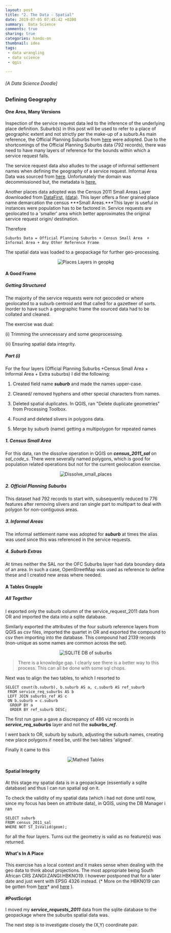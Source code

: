 ```yaml
---
layout: post
title: "2. The Data - Spatial"
date: 2019-07-05 07:45:42 +0200
summary:  Data Science
comments: true
sharing: true
categories: hands-on
thumbnail: idea
tags:
 - data wrangling
 - data science
 - qgis
 
---
```

###### [A Data Science Doodle]
### Defining Geography

#### One Area, Many Versions
Inspection of the service request data led to the inference of the underlying place definition. Suburb(s) in this post will be used to refer to a place of geographic extent and not strictly per the make-up of a suburb.As main reference, the Official Planning Suburbs from [here](http://web1.capetown.gov.za/web1/opendataportal/DatasetSearchResult?&searchTerm=official+suburbs) were adopted. Due to the shortcomings of the Official Planning Suburbs data (792 records), there was need to have many layers of reference for the bounds within which a service request falls.

The service request data also alludes to the usage of informal settlement names when defining the geography of a service request. Informal Area Data was sourced from [here](https://data.code4sa.org/Personal/Informal-Settlements-Matrix-Shapefile/9jrk-izbx). Unfortunately the domain was decommissioned but, the metadata is [here.]( https://africaopendata.org/dataset/informal-settlements-matrix-shapefile)
 

Another places data adopted was the Census 2011 Small Areas Layer downloaded from [DataFirst](https://www.datafirst.uct.ac.za/dataportal/index.php/catalog/485), [(data)](https://www.datafirst.uct.ac.za/dataportal/index.php/catalog/485/download/7992). This layer offers a finer grained place name demarcation the census ***Small Areas.***This layer is useful in instances were population has to be factored in. Service requests are geolocated to a 'smaller' area which better approximates the original service request origin/ destination.

Therefore

```
Suburbs Data = Official Planning Suburbs + Census Small Area  + Informal Area + Any Other Reference Frame
```

The spatial data was loaded to a geopackage for further geo-processing.

<p align="center"> <img src="/images/places_layers_in_geopkg.png" alt="Places Layers in geopkg"/> </p>

#### A Good Frame

##### Getting Structured

The majority of the service requests were not geocoded  or where geolocated to a suburb centroid and that called for a gazetteer of sorts. Inorder to have such a geographic frame the sourced data had to be collated and cleaned.

The exercise was dual:

(i)     Trimming the unnecessary and some geoprocessing.

(ii)    Ensuring spatial data integrity.

##### Part (i)

For the four layers (Official Planning Suburbs +Census Small Area  + Informal Area + Extra suburbs) I did the following:

1. Created field name ***suburb*** and made the names upper-case.

2. Cleaned/ removed hyphens and other special characters from names.

3. Deleted spatial duplicates. In QGIS, ran "Delete duplicate geometries" from Processing Toolbox.

4. Found and deleted slivers in polygons data.

5. Merge by suburb (name) getting a multipolygon for repeated names


##### 1. Census Small Area

For this data, ran the dissolve operation in QGIS on ***census_2011_sal*** on *sal_code_s*. There were severally named polygons, which is good for population related operations but not for the current geolocation exercise.

<p align="center"> <img src="/images/small_place_dissolve.png" alt="Dissolve_small_places"/> </p>


##### 2. Official Planning Suburbs

This dataset had 792 records to start with, subsequently reduced to 776 features after removing slivers and ran single part to multipart to deal with polygon for non-contiguous areas.


##### 3. Informal Areas

The informal settlement name was adopted for ***suburb*** at times the alias was used since this was referenced in the service requests.

##### 4. Suburb Extras

At times neither the SAL nor the OFC Suburbs layer had data boundary data of an area. In such a case, OpenStreetMap was used as reference to define these and I created new areas where needed.


#### A Tables Grapple
##### All Together

I exported only the suburb column of the service_request_2011 data from OR and imported the data into a sqlite database.

Similarly exported the attributes of the four suburb reference layers from QGIS as csv files, imported the quartet in OR and exported the compound to csv then importing into the database. This compound had 2139 records (non-unique as some names are common across the set).

<p align="center"> <img src="/images/tables_all_together.png" alt="SQLITE DB of suburbs"/> </p>

>There is a knowledge gap. I clearly see there is a better way to this process. This can all be done with some sql chops.

Next was to align the two tables, to which I resorted to  

~~~
SELECT count(b.suburb), b.suburb AS a, c.suburb AS ref_suburb
 FROM service_req_suburbs AS b
 LEFT JOIN suburbs_ref AS c
 ON b.suburb = c.suburb
  GROUP BY a
  ORDER BY ref_suburb DESC;
~~~

The first run gave a gave a discrepancy of 486 viz records in ***service_req_suburbs*** layer and not the ***suburbs_ref***.

I went back to OR, suburb by suburb, adjusting the suburb names, creating new place polygons if need be, until the two tables 'aligned'.

Finally it came to this 

<p align="center"> <img src="/images/matched_tables.PNG" alt="Mathed Tables"/> </p>

#### Spatial Integrity


At this stage my spatial data is in a geopackage (essentially a sqlite database) and thus I can run spatial sql on it.

To check the validity of my spatial data (which i had not done until now, since my focus has been on attribute data), in QGIS, using the DB Manager i ran

~~~
SELECT suburb
FROM census_2011_sal
WHERE NOT ST_IsValid(geom);
~~~

for all the four layers. Turns out the geometry is valid as no feature(s) was returned.

#### What's In A Place

This exercise has a local context and it makes sense when dealing with the geo data to think about projections. The most appropriate being South African CRS ZANGI:ZANGI:HBKNO19. I however postponed that for a later date and just went with EPSG 4326 instead. (* More on the HBKN019 can be gotten from [here](https://gist.github.com/gubuntu/6403425)* and [here](http://osgeo-org.1560.x6.nabble.com/QGIS-ZA-user-Coordinates-along-the-map-border-td5382650i20.html) ).

#### #PostScript

I moved my ***service_requests_2011*** data from the sqlite database to the geopackage where the suburbs spatial data was.

The next step is to investigate closely the (X,Y) coordinate pair.
